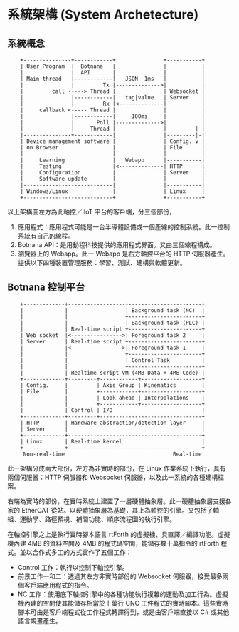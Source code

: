 # 系統架構 (System Archetecture)

## 系統概念

```
    +---------------+------------+               +-----------+
    | User Program  |  Botnana   |               |           |
    |               |  API       |               |           |
    | Main thread   |------------|   JSON  1ms   |           |
    |               |         Tx |-------------->|           |
    |         call -----> Thread |               | Websocket |
    |               |------------|   tag|value   | Server    |
    |               |         Rx |<--------------|           |
    |     callback <----- Thread |               |           |
    |               |------------|     100ms     |           |
    |               |       Poll |-------------->|           |
    |               |     Thread |               |         | |
    |---------------+------------|               |---------|-|
    | Device management software |               | Config. v |
    | on Browser                 |               | File      |
    |                            |               |           |
    |     Learning               |   Webapp      |-----------|
    |     Testing                |<--------------| HTTP      |
    |     Configuration          |               | Server    |
    |     Software update        |               |           |
    |----------------------------|               |-----------|
    | Windows/Linux              |               | Linux     |
    +----------------------------+               +-----------+
```

以上架構圖左方為此軸控／IIoT 平台的客戶端，分三個部份，

1. 應用程式：應用程式可能是一台半導體設備或一個產線的控制系統。此一控制系統有自己的線程。
2. Botnana API：是用動程科技提供的應用程式界面。又由三個線程構成。
3. 瀏覽器上的 Webapp。此一 Webapp 是右方軸控平台的 HTTP 伺服器產生。提供以下四種裝置管理服務：學習、測試、建構與軟體更新。

## Botnana 控制平台

```
    +-------------+------------------+-----------------------+
    |             |                  | Background task (NC)  |
    |             |                  +-----------------------+
    |             |                  | Background task (PLC) |
    |             | Real-time script +-----------------------+
    | Web socket  |<---------------->| Foreground task 2     |
    | Server      | Real-time script +-----------------------+
    |             |<---------------->| Foreground task 1     |
    |             |                  +-----------------------+
    |             |                  | Control Task          |
    |             |                  +-----------------------+
    |             | Realtime script VM (4MB Data + 4MB Code) |
    +-------------+---------+------------+-------------------+
    | Config.     |         | Axis Group | Kinematics        |
    | File        |         +------------+-------------------+
    |             |         | Look ahead | Interpolations    |
    |             |         +------------+-------------------+
    |             | Control | I/O                            |
    +-------------+---------+--------------------------------+
    | HTTP        | Hardware abstraction/detection layer     |
    | Server      |                                          |
    +-------------+------------------------------------------+
    | Linux       | Real-time kernel                         |
    +-------------+------------------------------------------+
     Non-real-time                                  Real-time
```

此一架構分成兩大部份，左方為非實時的部份，在 Linux 作業系統下執行，具有兩個伺服器：HTTP 伺服器和 Websocket 伺服器，以及此一系統的各種建構檔案。

右端為實時的部份，在實時系統上建置了一層硬體抽象層。此一硬體抽象層支援各家的 EtherCAT 從站。以硬體抽象層為基礎，其上為軸控的引擎。又包括了軸組、運動學、路徑預視、補間功能、順序流程圖的執行引擎。

在軸控引擎之上是執行實時腳本語言 rtForth 的虚擬機，具直譯／編譯功能。虚擬機內建 4MB 的資料空間及 4MB 的程式碼空間，能儲存數十萬指令的 rtForth 程式。並以合作式多工的方式實作了五個工作：

* Control 工作：執行以控制下軸控引擎。
* 前景工作一和二：透過其左方非實時部份的 Websocket 伺服器，接受最多兩個客戶端應用程式的指令。
* NC 工作：使用底下軸控引擎中的各種功能執行複雜的運動及加工行為。虚擬機內建的空間使其能儲存相當於十萬行 CNC 工件程式的實時腳本。這些實時腳本可由是客戶端程式從工作程式轉譯得到，或是由客戶端直接以 C# 或其他語言規畫產生。
